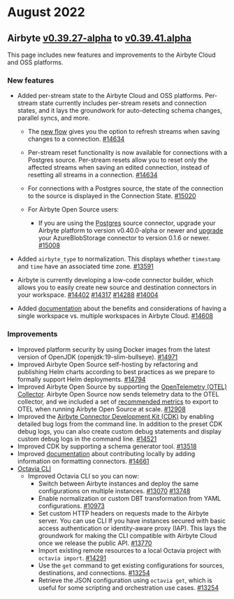 # August 2022
## Airbyte  [v0.39.27-alpha](https://github.com/airbytehq/airbyte/releases/tag/v0.39.27-alpha) to [v0.39.41.alpha](https://github.com/airbytehq/airbyte/releases/tag/v0.39.41-alpha) 

This page includes new features and improvements to the Airbyte Cloud and OSS platforms. 

### New features
* Added per-stream state to the Airbyte Cloud and OSS platforms. Per-stream state currently includes per-stream resets and connection states, and it lays the groundwork for auto-detecting schema changes, parallel syncs, and more.  

    * The [new flow](https://docs.airbyte.com/cloud/managing-airbyte-cloud#edit-stream-configuration) gives you the option to refresh streams when saving changes to a connection. [#14634](https://github.com/airbytehq/airbyte/pull/14634)  

    * Per-stream reset functionality is now available for connections with a Postgres source. Per-stream resets allow you to reset only the affected streams when saving an edited connection, instead of resetting all streams in a connection. [#14634](https://github.com/airbytehq/airbyte/pull/14634)  

    * For connections with a Postgres source, the state of the connection to the source is displayed in the Connection State. [#15020](https://github.com/airbytehq/airbyte/pull/15020)  

    * For Airbyte Open Source users:
        * If you are using the [Postgres](https://docs.airbyte.com/integrations/sources/postgres) source connector, upgrade your Airbyte platform to version v0.40.0-alpha or newer and [upgrade](https://docs.airbyte.com/operator-guides/upgrading-airbyte/) your AzureBlobStorage connector to version 0.1.6 or newer. [#15008](https://github.com/airbytehq/airbyte/pull/15008)  
          
* Added ``airbyte_type`` to normalization. This displays whether ``timestamp`` and ``time`` have an associated time zone.  [#13591](https://github.com/airbytehq/airbyte/pull/13591)
* Airbyte is currently developing a low-code connector builder, which allows you to easily create new source and destination connectors in your workspace. [#14402](https://github.com/airbytehq/airbyte/pull/14402) [#14317](https://github.com/airbytehq/airbyte/pull/14317) [#14288](https://github.com/airbytehq/airbyte/pull/14288) [#14004](https://github.com/airbytehq/airbyte/pull/14004)
* Added [documentation](https://docs.airbyte.com/cloud/managing-airbyte-cloud#single-workspace-vs-multiple-workspaces) about the benefits and considerations of having a single workspace vs. multiple workspaces in Airbyte Cloud. [#14608](https://github.com/airbytehq/airbyte/pull/14608)

### Improvements
* Improved platform security by using Docker images from the latest version of OpenJDK (openjdk:19-slim-bullseye). [#14971](https://github.com/airbytehq/airbyte/pull/14971)
* Improved Airbyte Open Source self-hosting by refactoring and publishing Helm charts according to best practices as we prepare to formally support Helm deployments. [#14794](https://github.com/airbytehq/airbyte/pull/14794)
* Improved Airbyte Open Source by supporting the [OpenTelemetry (OTEL) Collector](https://docs.airbyte.com/operator-guides/collecting-metrics/). Airbyte Open Source now sends telemetry data to the OTEL collector, and we included a set of [recommended metrics](https://docs.airbyte.com/operator-guides/scaling-airbyte/#recommended-metrics) to export to OTEL when running Airbyte Open Source at scale. [#12908](https://github.com/airbytehq/airbyte/issues/12908)
* Improved the [Airbyte Connector Development Kit (CDK)](https://airbyte.com/connector-development-kit) by enabling detailed bug logs from the command line. In addition to the preset CDK debug logs, you can also create custom debug statements and display custom debug logs in the command line. [#14521](https://github.com/airbytehq/airbyte/pull/14521)
* Improved CDK by supporting a schema generator tool. [#13518](https://github.com/airbytehq/airbyte/pull/13518)
* Improved [documentation](https://docs.airbyte.com/contributing-to-airbyte/developing-locally#connector) about contributing locally by adding information on formatting connectors. [#14661](https://github.com/airbytehq/airbyte/pull/14661)
* [Octavia CLI](https://github.com/airbytehq/airbyte/tree/master/octavia-cli#-octavia-cli)
    * Improved Octavia CLI so you can now:
        * Switch between Airbyte instances and deploy the same configurations on multiple instances. [#13070](https://github.com/airbytehq/airbyte/pull/13070) [#13748](https://github.com/airbytehq/airbyte/issues/13748)
        * Enable normalization or custom DBT transformation from YAML configurations. [#10973](https://github.com/airbytehq/airbyte/issues/10973)
        * Set custom HTTP headers on requests made to the Airbyte server. You can use CLI If you have instances secured with basic access authentication or identity-aware proxy (IAP). This lays the groundwork for making the CLI compatible with Airbyte Cloud once we release the public API. [#13770](https://github.com/airbytehq/airbyte/issues/13770)
        * Import existing remote resources to a local Octavia project with ``octavia import``. [#14291](https://github.com/airbytehq/airbyte/issues/14291)
        * Use the ``get`` command to get existing configurations for sources, destinations, and connections. [#13254](https://github.com/airbytehq/airbyte/pull/13254)
        * Retrieve the JSON configuration using ``octavia get``, which is useful for some scripting and orchestration use cases. [#13254](https://github.com/airbytehq/airbyte/pull/13254)












